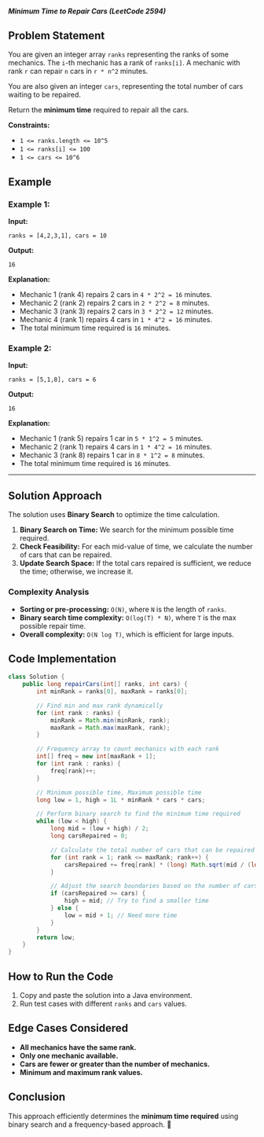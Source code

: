 ##### Minimum Time to Repair Cars (LeetCode 2594)

## Problem Statement
You are given an integer array `ranks` representing the ranks of some mechanics. The `i`-th mechanic has a rank of `ranks[i]`. A mechanic with rank `r` can repair `n` cars in `r * n^2` minutes.

You are also given an integer `cars`, representing the total number of cars waiting to be repaired.

Return the **minimum time** required to repair all the cars.

**Constraints:**
- `1 <= ranks.length <= 10^5`
- `1 <= ranks[i] <= 100`
- `1 <= cars <= 10^6`

## Example
### Example 1:
**Input:**  
```plaintext
ranks = [4,2,3,1], cars = 10
```
**Output:**  
```plaintext
16
```
**Explanation:**  
- Mechanic 1 (rank 4) repairs 2 cars in `4 * 2^2 = 16` minutes.
- Mechanic 2 (rank 2) repairs 2 cars in `2 * 2^2 = 8` minutes.
- Mechanic 3 (rank 3) repairs 2 cars in `3 * 2^2 = 12` minutes.
- Mechanic 4 (rank 1) repairs 4 cars in `1 * 4^2 = 16` minutes.
- The total minimum time required is `16` minutes.

### Example 2:
**Input:**  
```plaintext
ranks = [5,1,8], cars = 6
```
**Output:**  
```plaintext
16
```
**Explanation:**  
- Mechanic 1 (rank 5) repairs 1 car in `5 * 1^2 = 5` minutes.
- Mechanic 2 (rank 1) repairs 4 cars in `1 * 4^2 = 16` minutes.
- Mechanic 3 (rank 8) repairs 1 car in `8 * 1^2 = 8` minutes.
- The total minimum time required is `16` minutes.

---

## Solution Approach
The solution uses **Binary Search** to optimize the time calculation.
1. **Binary Search on Time:** We search for the minimum possible time required.
2. **Check Feasibility:** For each mid-value of time, we calculate the number of cars that can be repaired.
3. **Update Search Space:** If the total cars repaired is sufficient, we reduce the time; otherwise, we increase it.

### Complexity Analysis
- **Sorting or pre-processing:** `O(N)`, where `N` is the length of `ranks`.
- **Binary search time complexity:** `O(log(T) * N)`, where `T` is the max possible repair time.
- **Overall complexity:** `O(N log T)`, which is efficient for large inputs.

## Code Implementation
```java
class Solution {
    public long repairCars(int[] ranks, int cars) {
        int minRank = ranks[0], maxRank = ranks[0];

        // Find min and max rank dynamically
        for (int rank : ranks) {
            minRank = Math.min(minRank, rank);
            maxRank = Math.max(maxRank, rank);
        }

        // Frequency array to count mechanics with each rank
        int[] freq = new int[maxRank + 1];
        for (int rank : ranks) {
            freq[rank]++;
        }

        // Minimum possible time, Maximum possible time
        long low = 1, high = 1L * minRank * cars * cars;

        // Perform binary search to find the minimum time required
        while (low < high) {
            long mid = (low + high) / 2;
            long carsRepaired = 0;

            // Calculate the total number of cars that can be repaired in 'mid' time
            for (int rank = 1; rank <= maxRank; rank++) {
                carsRepaired += freq[rank] * (long) Math.sqrt(mid / (long) rank);
            }

            // Adjust the search boundaries based on the number of cars repaired
            if (carsRepaired >= cars) {
                high = mid; // Try to find a smaller time
            } else {
                low = mid + 1; // Need more time
            }
        }
        return low;
    }
}
```

## How to Run the Code
1. Copy and paste the solution into a Java environment.
2. Run test cases with different `ranks` and `cars` values.

## Edge Cases Considered
- **All mechanics have the same rank.**
- **Only one mechanic available.**
- **Cars are fewer or greater than the number of mechanics.**
- **Minimum and maximum rank values.**

## Conclusion
This approach efficiently determines the **minimum time required** using binary search and a frequency-based approach. 🚀

